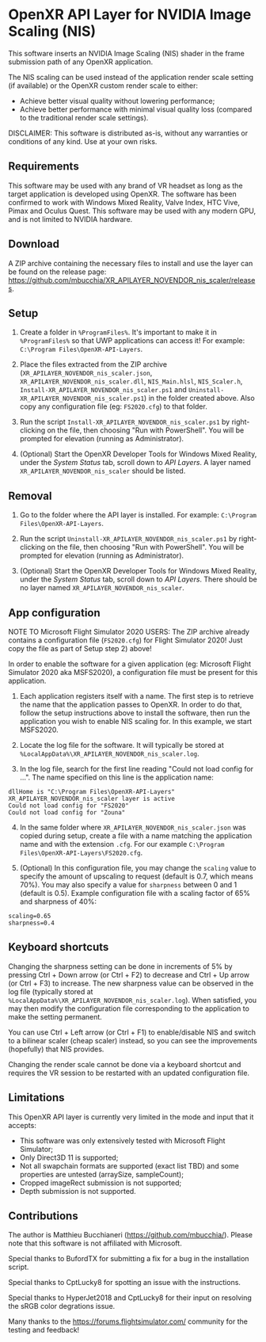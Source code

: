# OpenXR API Layer for NVIDIA Image Scaling (NIS)

This software inserts an NVIDIA Image Scaling (NIS) shader in the frame submission path of any OpenXR application.

The NIS scaling can be used instead of the application render scale setting (if available) or the OpenXR custom render scale to either:

- Achieve better visual quality without lowering performance;
- Achieve better performance with minimal visual quality loss (compared to the traditional render scale settings).

DISCLAIMER: This software is distributed as-is, without any warranties or conditions of any kind. Use at your own risks.

## Requirements

This software may be used with any brand of VR headset as long as the target application is developed using OpenXR. The software has been confirmed to work with Windows Mixed Reality, Valve Index, HTC Vive, Pimax and Oculus Quest.
This software may be used with any modern GPU, and is not limited to NVIDIA hardware.

## Download

A ZIP archive containing the necessary files to install and use the layer can be found on the release page: https://github.com/mbucchia/XR_APILAYER_NOVENDOR_nis_scaler/releases.

## Setup

1. Create a folder in `%ProgramFiles%`. It's important to make it in `%ProgramFiles%` so that UWP applications can access it! For example: `C:\Program Files\OpenXR-API-Layers`.

2. Place the files extracted from the ZIP archive (`XR_APILAYER_NOVENDOR_nis_scaler.json`, `XR_APILAYER_NOVENDOR_nis_scaler.dll`, `NIS_Main.hlsl`, `NIS_Scaler.h`, `Install-XR_APILAYER_NOVENDOR_nis_scaler.ps1` and `Uninstall-XR_APILAYER_NOVENDOR_nis_scaler.ps1`) in the folder created above. Also copy any configuration file (eg: `FS2020.cfg`) to that folder.

3. Run the script `Install-XR_APILAYER_NOVENDOR_nis_scaler.ps1` by right-clicking on the file, then choosing "Run with PowerShell". You will be prompted for elevation (running as Administrator).

4. (Optional) Start the OpenXR Developer Tools for Windows Mixed Reality, under the *System Status* tab, scroll down to *API Layers*. A layer named `XR_APILAYER_NOVENDOR_nis_scaler` should be listed.

## Removal

1. Go to the folder where the API layer is installed. For example: `C:\Program Files\OpenXR-API-Layers`.

2. Run the script `Uninstall-XR_APILAYER_NOVENDOR_nis_scaler.ps1` by right-clicking on the file, then choosing "Run with PowerShell". You will be prompted for elevation (running as Administrator).

3. (Optional) Start the OpenXR Developer Tools for Windows Mixed Reality, under the *System Status* tab, scroll down to *API Layers*. There should be no layer named `XR_APILAYER_NOVENDOR_nis_scaler`.

## App configuration

NOTE TO Microsoft Flight Simulator 2020 USERS: The ZIP archive already contains a configuration file (`FS2020.cfg`) for Flight Simulator 2020! Just copy the file as part of Setup step 2) above!

In order to enable the software for a given application (eg: Microsoft Flight Simulator 2020 aka MSFS2020), a configuration file must be present for this application.

1. Each application registers itself with a name. The first step is to retrieve the name that the application passes to OpenXR. In order to do that, follow the setup instructions above to install the software, then run the application you wish to enable NIS scaling for. In this example, we start MSFS2020.

2. Locate the log file for the software. It will typically be stored at `%LocalAppData%\XR_APILAYER_NOVENDOR_nis_scaler.log`.

3. In the log file, search for the first line reading "Could not load config for ...". The name specified on this line is the application name:

```
dllHome is "C:\Program Files\OpenXR-API-Layers"
XR_APILAYER_NOVENDOR_nis_scaler layer is active
Could not load config for "FS2020"
Could not load config for "Zouna"
```

4. In the same folder where `XR_APILAYER_NOVENDOR_nis_scaler.json` was copied during setup, create a file with a name matching the application name and with the extension `.cfg`. For our example `C:\Program Files\OpenXR-API-Layers\FS2020.cfg`.

5. (Optional) In this configuration file, you may change the `scaling` value to specify the amount of upscaling to request (default is 0.7, which means 70%). You may also specify a value for `sharpness` between 0 and 1 (default is 0.5). Example configuration file with a scaling factor of 65% and sharpness of 40%:

```
scaling=0.65
sharpness=0.4
```

## Keyboard shortcuts

Changing the sharpness setting can be done in increments of 5% by pressing Ctrl + Down arrow (or Ctrl + F2) to decrease and Ctrl + Up arrow (or Ctrl + F3) to increase. The new sharpness value can be observed in the log file (typically stored at `%LocalAppData%\XR_APILAYER_NOVENDOR_nis_scaler.log`). When satisfied, you may then modify the configuration file corresponding to the application to make the setting permanent.

You can use Ctrl + Left arrow (or Ctrl + F1) to enable/disable NIS and switch to a bilinear scaler (cheap scaler) instead, so you can see the improvements (hopefully) that NIS provides.

Changing the render scale cannot be done via a keyboard shortcut and requires the VR session to be restarted with an updated configuration file.

## Limitations

This OpenXR API layer is currently very limited in the mode and input that it accepts:

* This software was only extensively tested with Microsoft Flight Simulator;
* Only Direct3D 11 is supported;
* Not all swapchain formats are supported (exact list TBD) and some properties are untested (arraySize, sampleCount);
* Cropped imageRect submission is not supported;
* Depth submission is not supported.

## Contributions

The author is Matthieu Bucchianeri (https://github.com/mbucchia/). Please note that this software is not affiliated with Microsoft.

Special thanks to BufordTX for submitting a fix for a bug in the installation script.

Special thanks to CptLucky8 for spotting an issue with the instructions.

Special thanks to HyperJet2018 and CptLucky8 for their input on resolving the sRGB color degrations issue.

Many thanks to the https://forums.flightsimulator.com/ community for the testing and feedback!
